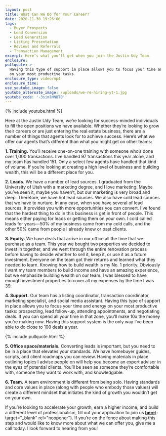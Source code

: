 ```yaml
---
layout: post
title: What Can We Do for Your Career?
date: 2020-11-30 19:26:00
tags:
  - Buyer Prospects
  - Lead Conversion
  - Lead Generation
  - Listing Presentation
  - Reviews and Referrals
  - Transaction Management
excerpt: Here’s what you’ll get when you join the Justin Udy Team.
enclosure:
pullquote: >-
  Having this type of support in place allows you to focus your time and energy
  on your most productive tasks.
enclosure_type: video/mp4
enclosure_time:
use_youtube_image: false
youtube_alternate_image: /uploads/we-re-hiring-yt-1.jpg
youtube_code: '-3simlMNBT0'
---
```


{% include youtube.html %}

Here at the Justin Udy Team, we’re looking for success-minded individuals to fill the open positions we have available. Whether they’re looking to grow their careers or are just entering the real estate business, there are a number of things that agents look for to achieve success. Here’s what we offer our agents that’s different than what you might get on other teams:

**1\. Training.** You’ll receive one-on-one training with someone who’s done over 1,000 transactions. I’ve handled 97 transactions this year alone, and my team has handled 151. Only a select few agents have handled that kind of volume. If you’re looking at creating a high level of business and building wealth, this will be a different place for you.&nbsp;

**2\. Leads.** We have a number of lead sources. I graduated from the University of Utah with a marketing degree, and I love marketing. Maybe you’ve seen it, maybe you haven’t, but our marketing is very broad and deep. Therefore, we have hot lead sources. We also have cold lead sources that we have to nurture. In any case, when you have several of lead sources, it provides you with more opportunities you can convert. I’ve found that the hardest thing to do in this business is get in front of people. This means either paying for leads or getting them on your own. I cold called leads for years—50% of my business came from my cold calls, and the other 50% came from people I already knew or past clients.&nbsp;

**3\. Equity.** We have deals that arrive in our office all the time that we purchase as a team. This year we bought two properties we decided to invest in together, and we went through the entire renovation process before having to decide whether to sell it, keep it, or use it as a future investment. Everyone on the team got their returns and learned what they needed to learn. Knowing how to build wealth is my No. 1 priority. Obviously I want my team members to build income and have an amazing experience, but we emphasize building wealth on our team. I was blessed to have enough investment properties to cover all my expenses by the time I was 39.&nbsp;

**4\. Support.** Our team has a listing coordinator, transaction coordinator, marketing specialist, and social media assistant. Having this type of support in place allows you to focus your time and energy on your most productive tasks: prospecting, lead follow-up, attending appointments, and negotiating deals. If you can spend all your time in that zone, you’ll make 10x the money you’re making now. Having this support system is the only way I’ve been able to do close to 100 deals a year.&nbsp;

{% include pullquote.html %}

**5\. Office space/materials.** Converting leads is important, but you need to be in a place that elevates your standards. We have homebuyer guides, scripts, and client roadmaps you can review. Having materials in place outlining topics I advise people on will help you become an expert advisor in the eyes of potential clients. You’ll be seen as someone they’re comfortable with, someone they want to work with, and knowledgable.

**6\. Team.** A team environment is different from being solo. Having standards and core values in place (along with people who embody those values) will create a different mindset that initiates the kind of growth you wouldn’t get on your own.&nbsp;

If you’re looking to accelerate your growth, earn a higher income, and build a different level of professionalism, fill out your application to join us [**here**](https://wizehire.com/cmp/justin-udy-team){: target="_blank" rel="noopener"}. If you’re on the fence about making this step and would like to know more about what we can offer you, give me a call today. I look forward to hearing from you\!
